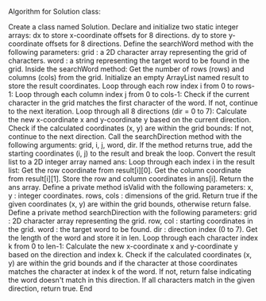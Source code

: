 Algorithm for Solution class:

Create a class named Solution.
Declare and initialize two static integer arrays:
dx to store x-coordinate offsets for 8 directions.
dy to store y-coordinate offsets for 8 directions.
Define the searchWord method with the following parameters:
grid : a 2D character array representing the grid of characters.
word : a string representing the target word to be found in the grid.
Inside the searchWord method:
Get the number of rows (rows) and columns (cols) from the grid.
Initialize an empty ArrayList named result to store the result coordinates.
Loop through each row index i from 0 to rows-1:
Loop through each column index j from 0 to cols-1:
Check if the current character in the grid matches the first character of the word.
If not, continue to the next iteration.
Loop through all 8 directions (dir = 0 to 7):
Calculate the new x-coordinate x and y-coordinate y based on the current direction.
Check if the calculated coordinates (x, y) are within the grid bounds:
If not, continue to the next direction.
Call the searchDirection method with the following arguments:
grid, i, j, word, dir.
If the method returns true, add the starting coordinates (i, j) to the result and break the loop.
Convert the result list to a 2D integer array named ans:
Loop through each index i in the result list:
Get the row coordinate from result[i][0].
Get the column coordinate from result[i][1].
Store the row and column coordinates in ans[i].
Return the ans array.
Define a private method isValid with the following parameters:
x, y : integer coordinates.
rows, cols : dimensions of the grid.
Return true if the given coordinates (x, y) are within the grid bounds, otherwise return false.
Define a private method searchDirection with the following parameters:
grid : 2D character array representing the grid.
row, col : starting coordinates in the grid.
word : the target word to be found.
dir : direction index (0 to 7).
Get the length of the word and store it in len.
Loop through each character index k from 0 to len-1:
Calculate the new x-coordinate x and y-coordinate y based on the direction and index k.
Check if the calculated coordinates (x, y) are within the grid bounds and if the character at those coordinates matches the character at index k of the word.
If not, return false indicating the word doesn't match in this direction.
If all characters match in the given direction, return true.
End
